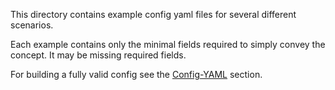 This directory contains example config yaml files for several different scenarios. 

Each example contains only the minimal fields required to simply convey the concept. It may be missing required fields.

For building a fully valid config see the [Config-YAML](../README.md#Config-YAML) section.